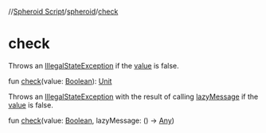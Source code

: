 //[Spheroid Script](../index.md)/[spheroid](index.md)/[check](check.md)



# check  
 
Throws an [IllegalStateException](-illegal-state-exception/index.md) if the [value]() is false.  
  
  
fun [check](check.md)(value: [Boolean](-boolean/index.md)): [Unit](-unit/index.md)  


 
Throws an [IllegalStateException](-illegal-state-exception/index.md) with the result of calling [lazyMessage]() if the [value]() is false.  
  
  
fun [check](check.md)(value: [Boolean](-boolean/index.md), lazyMessage: () -> [Any](-any/index.md))  



